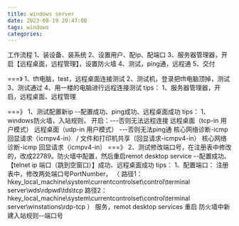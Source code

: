 ```yaml
---
title: windows server
date: 2023-08-19 20:47:08
tags: windows
categories:	
---
```

工作流程
1、装设备、装系统
2、设置用户、配ip、配端口
3、服务器管理器，开启【远程桌面，远程管理】，设置防火墙
4、测试，ping通，远程通
5、交付

===》
1、tft电脑，test，远程桌面连接测试
2、测试机，登录把tft电脑顶掉，测试
3、测试通过
4、用一楼的电脑进行远程连接测试
tips：
1、服务器管理器，开启，远程桌面、远程管理


===》
1、测试配置新ip
	--配置成功、ping成功、远程桌面成功
tips：
1、windows防火墙，入站规则，
	开启：---否则无法远程连接
		远程桌面（tcp-in 用户模式）
		远程桌面（udp-in 用户模式）
	          ---否则无法ping通
		核心网络诊断-icmp 回显请求（icmpv4-in） / 文件和打印机共享（回显请求-icmpv4-in）
		核心网络诊断-icmp 回显请求（icmpv4-in）
===》
2、测试修改端口号，在注册表中修改的，改成22789。防火墙中配置，然后重启remot desktop service
	--配置成功、【telnet ip 端口（跳到空窗口）】成功、远程桌面成功
tips：
1、配置端口：
	注册表中，修改两处端口号PortNumber，
	（
		路径1：hkey_local_machine\system\currentcontrolset\control\terminal server\wds\rdpwd\tds\tcp
		路径2：hkey_local_machine\system\currentcontrolset\control\terminal server\winstations\rdp-tcp
	 ）
	服务，remot desktop services 重启
	防火墙中新建入站规则--端口号
